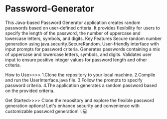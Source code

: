 # Password-Generator
This Java-based Password Generator application creates random passwords based on user-defined criteria. It provides flexibility for users to specify the length of the password, the number of uppercase and lowercase letters, symbols, and digits.
Key Features
Secure random number generation using java.security.SecureRandom.
User-friendly interface with input prompts for password criteria.
Generates passwords containing a mix of uppercase and lowercase letters, symbols, and digits.
Validates user input to ensure positive integer values for password length and other criteria.

How to Use>>>>
1.Clone the repository to your local machine.
2.Compile and run the UserInterface.java file.
3.Follow the prompts to specify password criteria.
4.The application generates a random password based on the provided criteria.

Get Started>>>>
Clone the repository and explore the flexible password generation options!
Let's enhance security and convenience with customizable password generation! 💡💻
